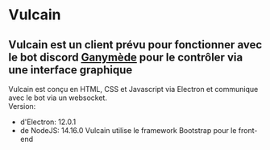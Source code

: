 # Vulcain

Vulcain est un client prévu pour fonctionner avec le bot discord [Ganymède](https://github.com/afhistos/Satellite-v2 "page github du bot") pour le 
contrôler via une interface graphique
--
Vulcain est conçu en HTML, CSS et Javascript via Electron et communique avec le bot via un websocket.<br/>
Version:
* d'Electron: 12.0.1
* de NodeJS: 14.16.0
Vulcain utilise le framework Bootstrap pour le front-end
